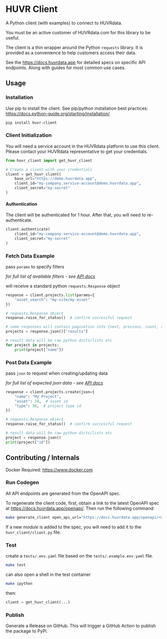# HUVR Client

A Python client (with examples) to connect to HUVRdata.

You must be an active customer of HUVRdata.com for this library to be useful.

The client is a thin wrapper around the Python `requests` library. It is provided as
a convenience to help customers access their data.

See the https://docs.huvrdata.app for detailed specs on specific API endpoints.  Along with guides for most common use cases.

## Usage

### Installation

Use pip to install the client.   See pip/python installation best practices: https://docs.python-guide.org/starting/installation/

```bash
pip install huvr-client
```

### Client Initialization

You will need a service account in the HUVRdata platform to use this client.  Please contact your HUVRdata representative to get your credentials.

```py
from huvr_client import get_huvr_client

# Create a client with your credentials
client = get_huvr_client(
    base_url="https://demo.huvrdata.app",
    client_id="my-company.service-account@demo.huvrdata.app",
    client_secret="my-secret"
)
```

#### Authentication

The client will be authenticated for 1 hour.  After that, you will need to re-authenticate.

```py
client.authenticate(
    client_id="my-company.service-account@demo.huvrdata.app",
    client_secret="my-secret"
)
```

### Fetch Data Example

pass `params` to specify filters

_for full list of available filters - see [API docs](https://docs.huvrdata.app)_

will receive a standard python `requests.Response` object

```py
response = client.projects.list(params={
    "asset_search": "my-site/my-asset"
})

# requests.Response object
response.raise_for_status()  # confirm successful request

# some responses will contain pagination info {next, previous, count, results}
projects = response.json()["results"]

# result data will be raw python dicts/lists etc
for project in projects:
    print(project["name"])
```

### Post Data Example

pass `json` to request when creating/updating data

_for full list of expected json data - see [API docs](https://docs.huvrdata.app)_

```py
response = client.projects.create(json={
    "name": "My Project",
    "asset": 24,  # asset id
    "type": 36,  # project type id
})

# requests.Response object
response.raise_for_status()  # confirm successful request

# result data will be raw python dicts/lists etc
project = response.json()
print(project["id"])
```

## Contributing / Internals

Docker Required: https://www.docker.com

### Run Codegen

All API endpoints are generated from the OpenAPI spec.

To regenerate the client code, first, obtain a link to the latest OpenAPI spec at https://docs.huvrdata.app/openapi/. Then run the following command:

```bash
make generate_client open_api_url="https://docs.huvrdata.app/openapi/<version>"
```

If a new _module_ is added to the spec, you will need to add it to the `huvr_client/client.py` file.

### Test

create a `tests/.env.yaml` file based on the `tests/.example.env.yaml` file.

```bash
make test
```

can also open a shell in the test container

```bash
make ipython
```

then:

```py
client = get_huvr_client(...)
```

### Publish

Generate a Release on GitHub.  This will trigger a GitHub Action to publish the package to PyPi.
